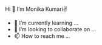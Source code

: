  Hi 👋 I’m Monika Kumari✌️
 
- 🌱 I’m currently learning ...
- 💞️ I’m looking to collaborate on ...
- 📫 How to reach me ...

<!---
Monika123465/Monika123465 is a ✨ special ✨ repository because its `README.md` (this file) appears on your GitHub profile.
You can click the Preview link to take a look at your changes.
--->
